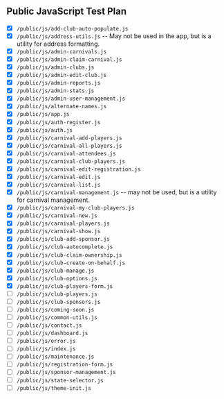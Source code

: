 ## Public JavaScript Test Plan
- [x] `/public/js/add-club-auto-populate.js`
- [x] `/public/js/address-utils.js` -- May not be used in the app, but is a utility for address formatting.
- [x] `/public/js/admin-carnivals.js`
- [x] `/public/js/admin-claim-carnival.js`
- [x] `/public/js/admin-clubs.js`
- [x] `/public/js/admin-edit-club.js`
- [x] `/public/js/admin-reports.js`
- [x] `/public/js/admin-stats.js`
- [x] `/public/js/admin-user-management.js`
- [x] `/public/js/alternate-names.js`
- [x] `/public/js/app.js`
- [x] `/public/js/auth-register.js`
- [x] `/public/js/auth.js`
- [x] `/public/js/carnival-add-players.js`
- [x] `/public/js/carnival-all-players.js`
- [x] `/public/js/carnival-attendees.js`
- [x] `/public/js/carnival-club-players.js`
- [x] `/public/js/carnival-edit-registration.js`
- [x] `/public/js/carnival-edit.js`
- [x] `/public/js/carnival-list.js`
- [x] `/public/js/carnival-management.js` -- may not be used, but is a utility for carnival management.
- [x] `/public/js/carnival-my-club-players.js`
- [x] `/public/js/carnival-new.js`
- [x] `/public/js/carnival-players.js`
- [x] `/public/js/carnival-show.js`
- [x] `/public/js/club-add-sponsor.js`
- [x] `/public/js/club-autocomplete.js`
- [x] `/public/js/club-claim-ownership.js`
- [x] `/public/js/club-create-on-behalf.js`
- [x] `/public/js/club-manage.js`
- [x] `/public/js/club-options.js`
- [x] `/public/js/club-players-form.js`
- [ ] `/public/js/club-players.js`
- [ ] `/public/js/club-sponsors.js`
- [ ] `/public/js/coming-soon.js`
- [ ] `/public/js/common-utils.js`
- [ ] `/public/js/contact.js`
- [ ] `/public/js/dashboard.js`
- [ ] `/public/js/error.js`
- [ ] `/public/js/index.js`
- [ ] `/public/js/maintenance.js`
- [ ] `/public/js/registration-form.js`
- [ ] `/public/js/sponsor-management.js`
- [ ] `/public/js/state-selector.js`
- [ ] `/public/js/theme-init.js`